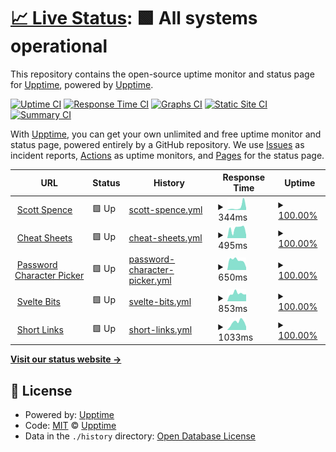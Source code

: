 # [📈 Live Status](https://demo.upptime.js.org): <!--live status--> **🟩 All systems operational**

This repository contains the open-source uptime monitor and status page for [Upptime](https://upptime.js.org), powered by [Upptime](https://github.com/upptime/upptime).

[![Uptime CI](https://github.com/spences10/upptime/workflows/Uptime%20CI/badge.svg)](https://github.com/spences10/upptime/actions?query=workflow%3A%22Uptime+CI%22)
[![Response Time CI](https://github.com/spences10/upptime/workflows/Response%20Time%20CI/badge.svg)](https://github.com/spences10/upptime/actions?query=workflow%3A%22Response+Time+CI%22)
[![Graphs CI](https://github.com/spences10/upptime/workflows/Graphs%20CI/badge.svg)](https://github.com/spences10/upptime/actions?query=workflow%3A%22Graphs+CI%22)
[![Static Site CI](https://github.com/spences10/upptime/workflows/Static%20Site%20CI/badge.svg)](https://github.com/spences10/upptime/actions?query=workflow%3A%22Static+Site+CI%22)
[![Summary CI](https://github.com/spences10/upptime/workflows/Summary%20CI/badge.svg)](https://github.com/spences10/upptime/actions?query=workflow%3A%22Summary+CI%22)

With [Upptime](https://upptime.js.org), you can get your own unlimited and free uptime monitor and status page, powered entirely by a GitHub repository. We use [Issues](https://github.com/upptime/upptime/issues) as incident reports, [Actions](https://github.com/spences10/upptime/actions) as uptime monitors, and [Pages](https://demo.upptime.js.org) for the status page.

<!--start: status pages-->
<!-- This summary is generated by Upptime (https://github.com/upptime/upptime) -->
<!-- Do not edit this manually, your changes will be overwritten -->
<!-- prettier-ignore -->
| URL | Status | History | Response Time | Uptime |
| --- | ------ | ------- | ------------- | ------ |
| <img alt="" src="https://favicons.githubusercontent.com/scottspence.com" height="13"> [Scott Spence](https://scottspence.com) | 🟩 Up | [scott-spence.yml](https://github.com/spences10/upptime/commits/HEAD/history/scott-spence.yml) | <details><summary><img alt="Response time graph" src="./graphs/scott-spence/response-time-week.png" height="20"> 344ms</summary><br><a href="https://spences10.github.io/upptime/history/scott-spence"><img alt="Response time 310" src="https://img.shields.io/endpoint?url=https%3A%2F%2Fraw.githubusercontent.com%2Fspences10%2Fupptime%2FHEAD%2Fapi%2Fscott-spence%2Fresponse-time.json"></a><br><a href="https://spences10.github.io/upptime/history/scott-spence"><img alt="24-hour response time 223" src="https://img.shields.io/endpoint?url=https%3A%2F%2Fraw.githubusercontent.com%2Fspences10%2Fupptime%2FHEAD%2Fapi%2Fscott-spence%2Fresponse-time-day.json"></a><br><a href="https://spences10.github.io/upptime/history/scott-spence"><img alt="7-day response time 344" src="https://img.shields.io/endpoint?url=https%3A%2F%2Fraw.githubusercontent.com%2Fspences10%2Fupptime%2FHEAD%2Fapi%2Fscott-spence%2Fresponse-time-week.json"></a><br><a href="https://spences10.github.io/upptime/history/scott-spence"><img alt="30-day response time 310" src="https://img.shields.io/endpoint?url=https%3A%2F%2Fraw.githubusercontent.com%2Fspences10%2Fupptime%2FHEAD%2Fapi%2Fscott-spence%2Fresponse-time-month.json"></a><br><a href="https://spences10.github.io/upptime/history/scott-spence"><img alt="1-year response time 310" src="https://img.shields.io/endpoint?url=https%3A%2F%2Fraw.githubusercontent.com%2Fspences10%2Fupptime%2FHEAD%2Fapi%2Fscott-spence%2Fresponse-time-year.json"></a></details> | <details><summary><a href="https://spences10.github.io/upptime/history/scott-spence">100.00%</a></summary><a href="https://spences10.github.io/upptime/history/scott-spence"><img alt="All-time uptime 100.00%" src="https://img.shields.io/endpoint?url=https%3A%2F%2Fraw.githubusercontent.com%2Fspences10%2Fupptime%2FHEAD%2Fapi%2Fscott-spence%2Fuptime.json"></a><br><a href="https://spences10.github.io/upptime/history/scott-spence"><img alt="24-hour uptime 100.00%" src="https://img.shields.io/endpoint?url=https%3A%2F%2Fraw.githubusercontent.com%2Fspences10%2Fupptime%2FHEAD%2Fapi%2Fscott-spence%2Fuptime-day.json"></a><br><a href="https://spences10.github.io/upptime/history/scott-spence"><img alt="7-day uptime 100.00%" src="https://img.shields.io/endpoint?url=https%3A%2F%2Fraw.githubusercontent.com%2Fspences10%2Fupptime%2FHEAD%2Fapi%2Fscott-spence%2Fuptime-week.json"></a><br><a href="https://spences10.github.io/upptime/history/scott-spence"><img alt="30-day uptime 100.00%" src="https://img.shields.io/endpoint?url=https%3A%2F%2Fraw.githubusercontent.com%2Fspences10%2Fupptime%2FHEAD%2Fapi%2Fscott-spence%2Fuptime-month.json"></a><br><a href="https://spences10.github.io/upptime/history/scott-spence"><img alt="1-year uptime 100.00%" src="https://img.shields.io/endpoint?url=https%3A%2F%2Fraw.githubusercontent.com%2Fspences10%2Fupptime%2FHEAD%2Fapi%2Fscott-spence%2Fuptime-year.json"></a></details>
| <img alt="" src="https://favicons.githubusercontent.com/cheatsheets.xyz" height="13"> [Cheat Sheets](https://cheatsheets.xyz) | 🟩 Up | [cheat-sheets.yml](https://github.com/spences10/upptime/commits/HEAD/history/cheat-sheets.yml) | <details><summary><img alt="Response time graph" src="./graphs/cheat-sheets/response-time-week.png" height="20"> 495ms</summary><br><a href="https://spences10.github.io/upptime/history/cheat-sheets"><img alt="Response time 620" src="https://img.shields.io/endpoint?url=https%3A%2F%2Fraw.githubusercontent.com%2Fspences10%2Fupptime%2FHEAD%2Fapi%2Fcheat-sheets%2Fresponse-time.json"></a><br><a href="https://spences10.github.io/upptime/history/cheat-sheets"><img alt="24-hour response time 171" src="https://img.shields.io/endpoint?url=https%3A%2F%2Fraw.githubusercontent.com%2Fspences10%2Fupptime%2FHEAD%2Fapi%2Fcheat-sheets%2Fresponse-time-day.json"></a><br><a href="https://spences10.github.io/upptime/history/cheat-sheets"><img alt="7-day response time 495" src="https://img.shields.io/endpoint?url=https%3A%2F%2Fraw.githubusercontent.com%2Fspences10%2Fupptime%2FHEAD%2Fapi%2Fcheat-sheets%2Fresponse-time-week.json"></a><br><a href="https://spences10.github.io/upptime/history/cheat-sheets"><img alt="30-day response time 620" src="https://img.shields.io/endpoint?url=https%3A%2F%2Fraw.githubusercontent.com%2Fspences10%2Fupptime%2FHEAD%2Fapi%2Fcheat-sheets%2Fresponse-time-month.json"></a><br><a href="https://spences10.github.io/upptime/history/cheat-sheets"><img alt="1-year response time 620" src="https://img.shields.io/endpoint?url=https%3A%2F%2Fraw.githubusercontent.com%2Fspences10%2Fupptime%2FHEAD%2Fapi%2Fcheat-sheets%2Fresponse-time-year.json"></a></details> | <details><summary><a href="https://spences10.github.io/upptime/history/cheat-sheets">100.00%</a></summary><a href="https://spences10.github.io/upptime/history/cheat-sheets"><img alt="All-time uptime 100.00%" src="https://img.shields.io/endpoint?url=https%3A%2F%2Fraw.githubusercontent.com%2Fspences10%2Fupptime%2FHEAD%2Fapi%2Fcheat-sheets%2Fuptime.json"></a><br><a href="https://spences10.github.io/upptime/history/cheat-sheets"><img alt="24-hour uptime 100.00%" src="https://img.shields.io/endpoint?url=https%3A%2F%2Fraw.githubusercontent.com%2Fspences10%2Fupptime%2FHEAD%2Fapi%2Fcheat-sheets%2Fuptime-day.json"></a><br><a href="https://spences10.github.io/upptime/history/cheat-sheets"><img alt="7-day uptime 100.00%" src="https://img.shields.io/endpoint?url=https%3A%2F%2Fraw.githubusercontent.com%2Fspences10%2Fupptime%2FHEAD%2Fapi%2Fcheat-sheets%2Fuptime-week.json"></a><br><a href="https://spences10.github.io/upptime/history/cheat-sheets"><img alt="30-day uptime 100.00%" src="https://img.shields.io/endpoint?url=https%3A%2F%2Fraw.githubusercontent.com%2Fspences10%2Fupptime%2FHEAD%2Fapi%2Fcheat-sheets%2Fuptime-month.json"></a><br><a href="https://spences10.github.io/upptime/history/cheat-sheets"><img alt="1-year uptime 100.00%" src="https://img.shields.io/endpoint?url=https%3A%2F%2Fraw.githubusercontent.com%2Fspences10%2Fupptime%2FHEAD%2Fapi%2Fcheat-sheets%2Fuptime-year.json"></a></details>
| <img alt="" src="https://favicons.githubusercontent.com/cfromp.xyz" height="13"> [Password Character Picker](https://cfromp.xyz) | 🟩 Up | [password-character-picker.yml](https://github.com/spences10/upptime/commits/HEAD/history/password-character-picker.yml) | <details><summary><img alt="Response time graph" src="./graphs/password-character-picker/response-time-week.png" height="20"> 650ms</summary><br><a href="https://spences10.github.io/upptime/history/password-character-picker"><img alt="Response time 638" src="https://img.shields.io/endpoint?url=https%3A%2F%2Fraw.githubusercontent.com%2Fspences10%2Fupptime%2FHEAD%2Fapi%2Fpassword-character-picker%2Fresponse-time.json"></a><br><a href="https://spences10.github.io/upptime/history/password-character-picker"><img alt="24-hour response time 167" src="https://img.shields.io/endpoint?url=https%3A%2F%2Fraw.githubusercontent.com%2Fspences10%2Fupptime%2FHEAD%2Fapi%2Fpassword-character-picker%2Fresponse-time-day.json"></a><br><a href="https://spences10.github.io/upptime/history/password-character-picker"><img alt="7-day response time 650" src="https://img.shields.io/endpoint?url=https%3A%2F%2Fraw.githubusercontent.com%2Fspences10%2Fupptime%2FHEAD%2Fapi%2Fpassword-character-picker%2Fresponse-time-week.json"></a><br><a href="https://spences10.github.io/upptime/history/password-character-picker"><img alt="30-day response time 638" src="https://img.shields.io/endpoint?url=https%3A%2F%2Fraw.githubusercontent.com%2Fspences10%2Fupptime%2FHEAD%2Fapi%2Fpassword-character-picker%2Fresponse-time-month.json"></a><br><a href="https://spences10.github.io/upptime/history/password-character-picker"><img alt="1-year response time 638" src="https://img.shields.io/endpoint?url=https%3A%2F%2Fraw.githubusercontent.com%2Fspences10%2Fupptime%2FHEAD%2Fapi%2Fpassword-character-picker%2Fresponse-time-year.json"></a></details> | <details><summary><a href="https://spences10.github.io/upptime/history/password-character-picker">100.00%</a></summary><a href="https://spences10.github.io/upptime/history/password-character-picker"><img alt="All-time uptime 100.00%" src="https://img.shields.io/endpoint?url=https%3A%2F%2Fraw.githubusercontent.com%2Fspences10%2Fupptime%2FHEAD%2Fapi%2Fpassword-character-picker%2Fuptime.json"></a><br><a href="https://spences10.github.io/upptime/history/password-character-picker"><img alt="24-hour uptime 100.00%" src="https://img.shields.io/endpoint?url=https%3A%2F%2Fraw.githubusercontent.com%2Fspences10%2Fupptime%2FHEAD%2Fapi%2Fpassword-character-picker%2Fuptime-day.json"></a><br><a href="https://spences10.github.io/upptime/history/password-character-picker"><img alt="7-day uptime 100.00%" src="https://img.shields.io/endpoint?url=https%3A%2F%2Fraw.githubusercontent.com%2Fspences10%2Fupptime%2FHEAD%2Fapi%2Fpassword-character-picker%2Fuptime-week.json"></a><br><a href="https://spences10.github.io/upptime/history/password-character-picker"><img alt="30-day uptime 100.00%" src="https://img.shields.io/endpoint?url=https%3A%2F%2Fraw.githubusercontent.com%2Fspences10%2Fupptime%2FHEAD%2Fapi%2Fpassword-character-picker%2Fuptime-month.json"></a><br><a href="https://spences10.github.io/upptime/history/password-character-picker"><img alt="1-year uptime 100.00%" src="https://img.shields.io/endpoint?url=https%3A%2F%2Fraw.githubusercontent.com%2Fspences10%2Fupptime%2FHEAD%2Fapi%2Fpassword-character-picker%2Fuptime-year.json"></a></details>
| <img alt="" src="https://favicons.githubusercontent.com/sveltebits.com" height="13"> [Svelte Bits](https://sveltebits.com) | 🟩 Up | [svelte-bits.yml](https://github.com/spences10/upptime/commits/HEAD/history/svelte-bits.yml) | <details><summary><img alt="Response time graph" src="./graphs/svelte-bits/response-time-week.png" height="20"> 853ms</summary><br><a href="https://spences10.github.io/upptime/history/svelte-bits"><img alt="Response time 804" src="https://img.shields.io/endpoint?url=https%3A%2F%2Fraw.githubusercontent.com%2Fspences10%2Fupptime%2FHEAD%2Fapi%2Fsvelte-bits%2Fresponse-time.json"></a><br><a href="https://spences10.github.io/upptime/history/svelte-bits"><img alt="24-hour response time 759" src="https://img.shields.io/endpoint?url=https%3A%2F%2Fraw.githubusercontent.com%2Fspences10%2Fupptime%2FHEAD%2Fapi%2Fsvelte-bits%2Fresponse-time-day.json"></a><br><a href="https://spences10.github.io/upptime/history/svelte-bits"><img alt="7-day response time 853" src="https://img.shields.io/endpoint?url=https%3A%2F%2Fraw.githubusercontent.com%2Fspences10%2Fupptime%2FHEAD%2Fapi%2Fsvelte-bits%2Fresponse-time-week.json"></a><br><a href="https://spences10.github.io/upptime/history/svelte-bits"><img alt="30-day response time 804" src="https://img.shields.io/endpoint?url=https%3A%2F%2Fraw.githubusercontent.com%2Fspences10%2Fupptime%2FHEAD%2Fapi%2Fsvelte-bits%2Fresponse-time-month.json"></a><br><a href="https://spences10.github.io/upptime/history/svelte-bits"><img alt="1-year response time 804" src="https://img.shields.io/endpoint?url=https%3A%2F%2Fraw.githubusercontent.com%2Fspences10%2Fupptime%2FHEAD%2Fapi%2Fsvelte-bits%2Fresponse-time-year.json"></a></details> | <details><summary><a href="https://spences10.github.io/upptime/history/svelte-bits">100.00%</a></summary><a href="https://spences10.github.io/upptime/history/svelte-bits"><img alt="All-time uptime 100.00%" src="https://img.shields.io/endpoint?url=https%3A%2F%2Fraw.githubusercontent.com%2Fspences10%2Fupptime%2FHEAD%2Fapi%2Fsvelte-bits%2Fuptime.json"></a><br><a href="https://spences10.github.io/upptime/history/svelte-bits"><img alt="24-hour uptime 100.00%" src="https://img.shields.io/endpoint?url=https%3A%2F%2Fraw.githubusercontent.com%2Fspences10%2Fupptime%2FHEAD%2Fapi%2Fsvelte-bits%2Fuptime-day.json"></a><br><a href="https://spences10.github.io/upptime/history/svelte-bits"><img alt="7-day uptime 100.00%" src="https://img.shields.io/endpoint?url=https%3A%2F%2Fraw.githubusercontent.com%2Fspences10%2Fupptime%2FHEAD%2Fapi%2Fsvelte-bits%2Fuptime-week.json"></a><br><a href="https://spences10.github.io/upptime/history/svelte-bits"><img alt="30-day uptime 100.00%" src="https://img.shields.io/endpoint?url=https%3A%2F%2Fraw.githubusercontent.com%2Fspences10%2Fupptime%2FHEAD%2Fapi%2Fsvelte-bits%2Fuptime-month.json"></a><br><a href="https://spences10.github.io/upptime/history/svelte-bits"><img alt="1-year uptime 100.00%" src="https://img.shields.io/endpoint?url=https%3A%2F%2Fraw.githubusercontent.com%2Fspences10%2Fupptime%2FHEAD%2Fapi%2Fsvelte-bits%2Fuptime-year.json"></a></details>
| <img alt="" src="https://favicons.githubusercontent.com/ss10.dev" height="13"> [Short Links](https://ss10.dev/links) | 🟩 Up | [short-links.yml](https://github.com/spences10/upptime/commits/HEAD/history/short-links.yml) | <details><summary><img alt="Response time graph" src="./graphs/short-links/response-time-week.png" height="20"> 1033ms</summary><br><a href="https://spences10.github.io/upptime/history/short-links"><img alt="Response time 1115" src="https://img.shields.io/endpoint?url=https%3A%2F%2Fraw.githubusercontent.com%2Fspences10%2Fupptime%2FHEAD%2Fapi%2Fshort-links%2Fresponse-time.json"></a><br><a href="https://spences10.github.io/upptime/history/short-links"><img alt="24-hour response time 444" src="https://img.shields.io/endpoint?url=https%3A%2F%2Fraw.githubusercontent.com%2Fspences10%2Fupptime%2FHEAD%2Fapi%2Fshort-links%2Fresponse-time-day.json"></a><br><a href="https://spences10.github.io/upptime/history/short-links"><img alt="7-day response time 1033" src="https://img.shields.io/endpoint?url=https%3A%2F%2Fraw.githubusercontent.com%2Fspences10%2Fupptime%2FHEAD%2Fapi%2Fshort-links%2Fresponse-time-week.json"></a><br><a href="https://spences10.github.io/upptime/history/short-links"><img alt="30-day response time 1115" src="https://img.shields.io/endpoint?url=https%3A%2F%2Fraw.githubusercontent.com%2Fspences10%2Fupptime%2FHEAD%2Fapi%2Fshort-links%2Fresponse-time-month.json"></a><br><a href="https://spences10.github.io/upptime/history/short-links"><img alt="1-year response time 1115" src="https://img.shields.io/endpoint?url=https%3A%2F%2Fraw.githubusercontent.com%2Fspences10%2Fupptime%2FHEAD%2Fapi%2Fshort-links%2Fresponse-time-year.json"></a></details> | <details><summary><a href="https://spences10.github.io/upptime/history/short-links">100.00%</a></summary><a href="https://spences10.github.io/upptime/history/short-links"><img alt="All-time uptime 100.00%" src="https://img.shields.io/endpoint?url=https%3A%2F%2Fraw.githubusercontent.com%2Fspences10%2Fupptime%2FHEAD%2Fapi%2Fshort-links%2Fuptime.json"></a><br><a href="https://spences10.github.io/upptime/history/short-links"><img alt="24-hour uptime 100.00%" src="https://img.shields.io/endpoint?url=https%3A%2F%2Fraw.githubusercontent.com%2Fspences10%2Fupptime%2FHEAD%2Fapi%2Fshort-links%2Fuptime-day.json"></a><br><a href="https://spences10.github.io/upptime/history/short-links"><img alt="7-day uptime 100.00%" src="https://img.shields.io/endpoint?url=https%3A%2F%2Fraw.githubusercontent.com%2Fspences10%2Fupptime%2FHEAD%2Fapi%2Fshort-links%2Fuptime-week.json"></a><br><a href="https://spences10.github.io/upptime/history/short-links"><img alt="30-day uptime 100.00%" src="https://img.shields.io/endpoint?url=https%3A%2F%2Fraw.githubusercontent.com%2Fspences10%2Fupptime%2FHEAD%2Fapi%2Fshort-links%2Fuptime-month.json"></a><br><a href="https://spences10.github.io/upptime/history/short-links"><img alt="1-year uptime 100.00%" src="https://img.shields.io/endpoint?url=https%3A%2F%2Fraw.githubusercontent.com%2Fspences10%2Fupptime%2FHEAD%2Fapi%2Fshort-links%2Fuptime-year.json"></a></details>

<!--end: status pages-->

[**Visit our status website →**](https://demo.upptime.js.org)

## 📄 License

- Powered by: [Upptime](https://github.com/upptime/upptime)
- Code: [MIT](./LICENSE) © [Upptime](https://upptime.js.org)
- Data in the `./history` directory: [Open Database License](https://opendatacommons.org/licenses/odbl/1-0/)
